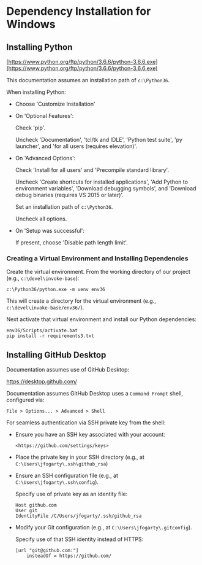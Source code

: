 # Dependency Installation for Windows

## Installing Python

[https://www.python.org/ftp/python/3.6.6/python-3.6.6.exe](https://www.python.org/ftp/python/3.6.6/python-3.6.6.exe)

This documentation assumes an installation path of `c:\Python36`.

When installing Python:

- Choose 'Customize Installation'
- On 'Optional Features':

  Check 'pip'.

  Uncheck 'Documentation', 'tcl/tk and IDLE', 'Python test suite', 'py launcher', and 'for all users (requires elevation)'.

- On 'Advanced Options':

  Check 'Install for all users' and 'Precompile standard library'.

  Uncheck 'Create shortcuts for installed applications', 'Add Python to environment variables', 'Download debugging symbols', and 'Download debug binaries (requires VS 2015 or later)'.

  Set an installation path of `c:\Python36`.

  Uncheck all options.

- On 'Setup was successful':

  If present, choose 'Disable path length limit'.

### Creating a Virtual Environment and Installing Dependencies

Create the virtual environment. From the working directory of our project (e.g., `c:\devel\invoke-base`):

~~~
c:\Python36/python.exe -m venv env36
~~~

This will create a directory for the virtual environment (e.g., `c:\devel\invoke-base/env36/`).

Next activate that virtual environment and install our Python dependencies:

~~~
env36/Scripts/activate.bat
pip install -r requirements3.txt
~~~

## Installing GitHub Desktop

Documentation assumes use of GitHub Desktop:

<https://desktop.github.com/>

Documentation assumes GitHub Desktop uses a `Command Prompt` shell, configured via:

```
File > Options... > Advanced > Shell
```

For seamless authentication via SSH private key from the shell:

- Ensure you have an SSH key associated with your account:

    ```
    <https://github.com/settings/keys>
    ```

- Place the private key in your SSH directory (e.g., at `C:\Users\jfogarty\.ssh\github_rsa`)

- Ensure an SSH configuration file (e.g., at `C:\Users\jfogarty\.ssh\config`).

  Specify use of private key as an identity file:

    ```
    Host github.com
    User git
    IdentityFile /C/Users/jfogarty/.ssh/github_rsa
    ```

- Modify your Git configuration (e.g., at `C:\Users\jfogarty\.gitconfig`).

  Specify use of that SSH identity instead of HTTPS:

    ```
    [url "git@github.com:"]
	    insteadOf = https://github.com/
	```